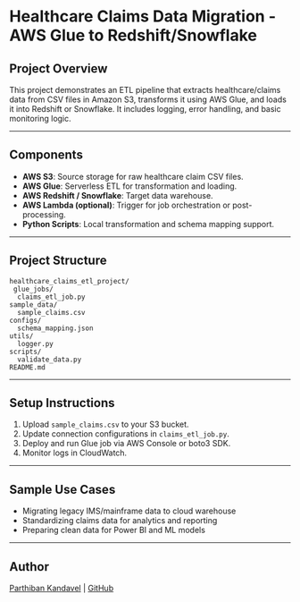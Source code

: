 # Healthcare Claims Data Migration - AWS Glue to Redshift/Snowflake

## Project Overview
This project demonstrates an ETL pipeline that extracts healthcare/claims data from CSV files in Amazon S3, transforms it using AWS Glue, and loads it into Redshift or Snowflake. It includes logging, error handling, and basic monitoring logic.

---

## Components
- **AWS S3**: Source storage for raw healthcare claim CSV files.
- **AWS Glue**: Serverless ETL for transformation and loading.
- **AWS Redshift / Snowflake**: Target data warehouse.
- **AWS Lambda (optional)**: Trigger for job orchestration or post-processing.
- **Python Scripts**: Local transformation and schema mapping support.

---

## Project Structure

```
healthcare_claims_etl_project/
 glue_jobs/
  claims_etl_job.py
sample_data/
  sample_claims.csv
configs/
  schema_mapping.json
utils/
  logger.py
scripts/
  validate_data.py
README.md
```

---

## Setup Instructions
1. Upload `sample_claims.csv` to your S3 bucket.
2. Update connection configurations in `claims_etl_job.py`.
3. Deploy and run Glue job via AWS Console or boto3 SDK.
4. Monitor logs in CloudWatch.

---

## Sample Use Cases
- Migrating legacy IMS/mainframe data to cloud warehouse
- Standardizing claims data for analytics and reporting
- Preparing clean data for Power BI and ML models

---

## Author
[Parthiban Kandavel](https://www.linkedin.com/in/parthi261728) | [GitHub](https://github.com/ParthibanKandavel)
